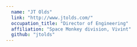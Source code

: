 ```yaml
---
  name: "JT Olds"
  link: "http://www.jtolds.com/"
  occupation_title: "Director of Engineering"
  affiliation: "Space Monkey division, Vivint"
  github: "jtolds"
---
```

